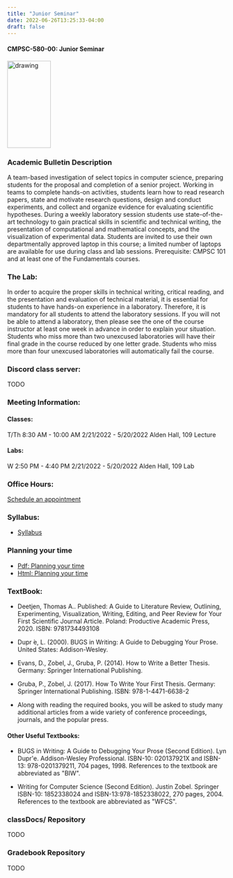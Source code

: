 ```yaml
---
title: "Junior Seminar"
date: 2022-06-26T13:25:33-04:00
draft: false
---
```

#### CMPSC-580-00: Junior Seminar

<img src="/images/juniorseminar/cogs.png" alt="drawing" width="100" height="200"/>


### Academic Bulletin Description
A team-based investigation of select topics in computer science, preparing students for the proposal and completion of a senior project. Working in teams to complete hands-on activities, students learn how to read research papers, state and motivate research questions, design and conduct experiments, and collect and organize evidence for evaluating scientific hypotheses. During a weekly laboratory session students use state-of-the-art technology to gain practical skills in scientific and technical writing, the presentation of computational and mathematical concepts, and the visualization of experimental data. Students are invited to use their own departmentally approved laptop in this course; a limited number of laptops are available for use during class and lab sessions. Prerequisite: CMPSC 101 and at least one of the Fundamentals courses.

### The Lab:
In order to acquire the proper skills in technical writing, critical reading, and the presentation and evaluation of technical material, it is essential for students to have hands-on experience in a laboratory. Therefore, it is mandatory for all students to attend the laboratory sessions. If you will not be able to attend a laboratory, then please see the one of the course instructor at least one week in advance in order to explain your situation. Students who miss more than two unexcused laboratories will have their final grade in the course reduced by one letter grade. Students who miss more than four unexcused laboratories will automatically fail the course.


### Discord class server:
TODO

### Meeting Information:
#### Classes:

T/Th 8:30 AM - 10:00 AM
2/21/2022 - 5/20/2022
Alden Hall, 109 Lecture

#### Labs:
W 2:50 PM - 4:40 PM
2/21/2022 - 5/20/2022
Alden Hall, 109 Lab

### Office Hours:
[Schedule an appointment](/about/)

### Syllabus:
+ [Syllabus](/images/juniorseminar/new_obc_syllabus_CS580s2022.pdf)

### Planning your time
+ [Pdf: Planning your time](/images/juniorseminar/planningYourTime_cs580s2022.pdf)
+ [Html: Planning your time](/images/juniorseminar/planningYourTime_cs580s2022.html)



### TextBook:
+ Deetjen, Thomas A.. Published: A Guide to Literature Review, Outlining, Experimenting, Visualization, Writing, Editing, and Peer Review for Your First Scientific Journal Article. Poland: Productive Academic Press, 2020. ISBN: 9781734493108

+ Dupr ́e, L. (2000). BUGS in Writing: A Guide to Debugging Your Prose. United States: Addison-Wesley.

+ Evans, D., Zobel, J., Gruba, P. (2014). How to Write a Better Thesis. Germany: Springer International Publishing.

+ Gruba, P., Zobel, J. (2017). How To Write Your First Thesis. Germany: Springer International Publishing. ISBN: 978-1-4471-6638-2

+ Along with reading the required books, you will be asked to study many additional articles from a wide variety of conference proceedings, journals, and the popular press.
#### Other Useful Textbooks:
+ BUGS in Writing: A Guide to Debugging Your Prose (Second Edition). Lyn Dupr\'e. Addison-Wesley Professional. ISBN-10: 020137921X and ISBN-13: 978-0201379211, 704 pages, 1998. References to the textbook are abbreviated as "BIW".

+ Writing for Computer Science (Second Edition). Justin Zobel. Springer ISBN-10: 1852338024 and ISBN-13:978-1852338022, 270 pages, 2004. References to the textbook are abbreviated as "WFCS".

### classDocs/ Repository
TODO

### Gradebook Repository
TODO
